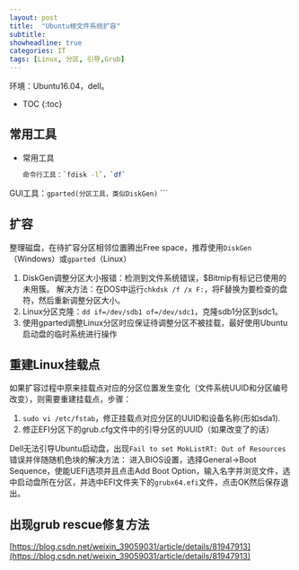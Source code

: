 ```yaml
---
layout: post
title:  "Ubuntu根文件系统扩容"
subtitle: 
showheadline: true
categories: IT
tags: [Linux, 分区, 引导,Grub]
---
```


环境：Ubuntu16.04，dell。

* TOC
{:toc}

## 常用工具
	
-	常用工具
	```bash
	命令行工具：`fdisk -l`，`df`
  GUI工具：`gparted(分区工具，类似DiskGen)`
	```

## 扩容
整理磁盘，在待扩容分区相邻位置腾出Free space，推荐使用`DiskGen`（Windows）或`gparted`（Linux）
1.  DiskGen调整分区大小报错：检测到文件系统错误，$Bitmip有标记已使用的未用簇。
    解决方法：在DOS中运行`chkdsk /f /x F:`，将F替换为要检查的盘符，然后重新调整分区大小。
2.  Linux分区克隆：`dd if=/dev/sdb1 of=/dev/sdc1`，克隆sdb1分区到sdc1。
3.  使用gparted调整Linux分区时应保证待调整分区不被挂载，最好使用Ubuntu启动盘的临时系统进行操作

## 重建Linux挂载点
如果扩容过程中原来挂载点对应的分区位置发生变化（文件系统UUID和分区编号改变），则需要重建挂载点，步骤：
1.  `sudo vi /etc/fstab`，修正挂载点对应分区的UUID和设备名称(形如sda1).
2.  修正EFI分区下的grub.cfg文件中的引导分区的UUID（如果改变了的话）

Dell无法引导Ubuntu启动盘，出现`Fail to set MokListRT: Out of Resources`错误并伴随随机色块的解决方法：
进入BIOS设置，选择General->Boot Sequence，使能UEFI选项并且点击Add Boot Option，输入名字并浏览文件，选中启动盘所在分区，并选中EFI文件夹下的`grubx64.efi`文件，点击OK然后保存退出。

## 出现grub rescue修复方法
[https://blog.csdn.net/weixin_39059031/article/details/81947913](https://blog.csdn.net/weixin_39059031/article/details/81947913)
<!--\{\{ page.date - 28800 | date: "%Y-%m-%d %H:%M" }}-->
